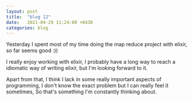 ```yaml
---
layout: post
title:  "blog 12"
date:   2021-04-29 11:24:00 +0430
categories: blog
---
```


Yesterday I spent most of my time doing the map reduce project with elixir, so far seems good :))


I really enjoy working with elixir, I probably have a long way to reach a idiomatic way of writing elixir,
  but I'm looking forward to it.

Apart from that, I think I lack in some really important aspects of programming, I don't know the exact problem but
I can really feel it sometimes, So that's something I'm constantly thinking about.
